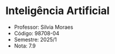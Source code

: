 # Inteligência Artificial

-  Professor: Silvia Moraes
-  Código: 98708-04
-  Semestre: 2025/1
-  Nota: 7.9
